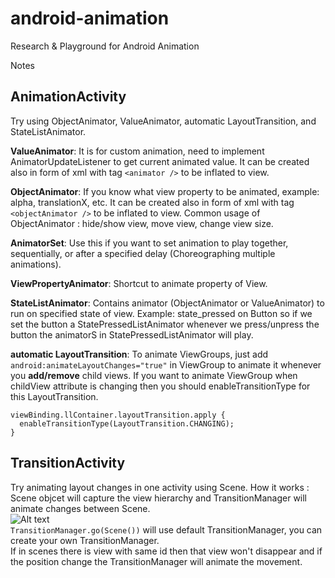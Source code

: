 # android-animation
Research & Playground for Android Animation

Notes

## AnimationActivity
Try using ObjectAnimator, ValueAnimator, automatic LayoutTransition, and StateListAnimator.

**ValueAnimator**: It is for custom animation, need to implement AnimatorUpdateListener to get current animated value. It can be created also in form of xml with tag `<animator />` to be inflated to view.

**ObjectAnimator**: If you know what view property to be animated, example: alpha, translationX, etc. It can be created also in form of xml with tag `<objectAnimator />` to be inflated to view. Common usage of ObjectAnimator : hide/show view, move view, change view size.

**AnimatorSet**: Use this if you want to set animation to play together, sequentially, or after a specified delay (Choreographing multiple animations).

**ViewPropertyAnimator**: Shortcut to animate property of View.

**StateListAnimator**: Contains animator (ObjectAnimator or ValueAnimator) to run on specified state of view. Example: state_pressed on Button so if we set the button a StatePressedListAnimator whenever we press/unpress the button the animatorS in StatePressedListAnimator will play.

**automatic LayoutTransition**: To animate ViewGroups, just add `android:animateLayoutChanges="true"` in ViewGroup to animate it whenever you **add/remove** child views. If you want to animate ViewGroup when childView attribute is changing then you should enableTransitionType for this LayoutTransition.
```
viewBinding.llContainer.layoutTransition.apply {
  enableTransitionType(LayoutTransition.CHANGING);
}
```

## TransitionActivity
Try animating layout changes in one activity using Scene.
How it works : 
Scene objcet will capture the view hierarchy and TransitionManager will animate changes between Scene.\
![Alt text](https://developer.android.com/images/transitions/transitions_diagram.png "From Android Documentation")\
`TransitionManager.go(Scene())` will use default TransitionManager, you can create your own TransitionManager.\
If in scenes there is view with same id then that view won't disappear and if the position change the TransitionManager will animate the movement.
